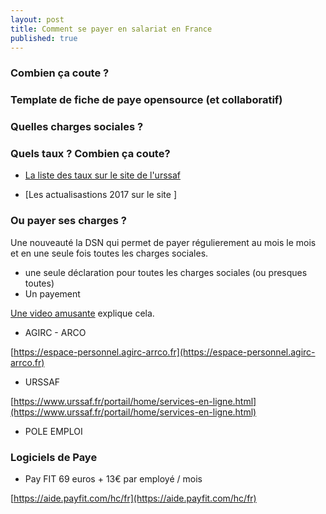 ```yaml
---
layout: post
title: Comment se payer en salariat en France
published: true
---
```


### Combien ça coute ?

### Template de fiche de paye opensource (et collaboratif)

### Quelles charges sociales ?


### Quels taux ? Combien ça coute?

* [La liste des taux sur le site de l'urssaf ](https://www.urssaf.fr/portail/home/employeur/calculer-les-cotisations/les-taux-de-cotisations.html)

* [Les actualisastions 2017 sur le site ]

### Ou payer ses charges ?

Une nouveauté la DSN qui permet de payer régulierement au mois le mois et en une seule fois toutes les charges sociales.

* une seule déclaration pour toutes les charges sociales (ou presques toutes)
* Un payement

[Une video amusante](https://www.youtube.com/watch?v=w7lTt1rkgw4) explique cela.

*  AGIRC - ARCO

[https://espace-personnel.agirc-arrco.fr](https://espace-personnel.agirc-arrco.fr)

* URSSAF

[https://www.urssaf.fr/portail/home/services-en-ligne.html](https://www.urssaf.fr/portail/home/services-en-ligne.html)


* POLE EMPLOI


### Logiciels de Paye

* Pay FIT 69 euros + 13€ par employé / mois

[https://aide.payfit.com/hc/fr](https://aide.payfit.com/hc/fr)
